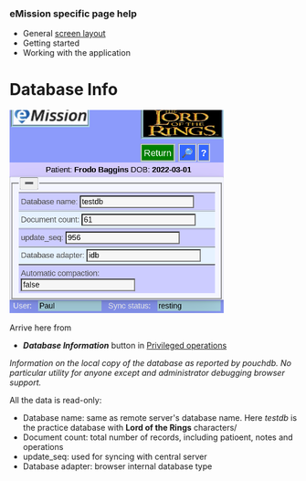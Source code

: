 ### eMission specific page help
* General [screen layout](GeneralLayout.md)
* Getting started
* Working with the application


# Database Info
![](../images/DatabaseInfo.png)

Arrive here from

* *__Database Information__* button in [Privileged operations](Administration.md)

*Information on the local copy of the database as reported by pouchdb. No particular utility for anyone except and administrator debugging browser support.*

All the data is read-only:

* Database name: same as remote server's database name. Here *testdb* is the practice database with **Lord of the Rings** characters/
* Document count: total number of records, including patioent, notes and operations
* update_seq: used for syncing with central server
* Database adapter: browser internal database type


